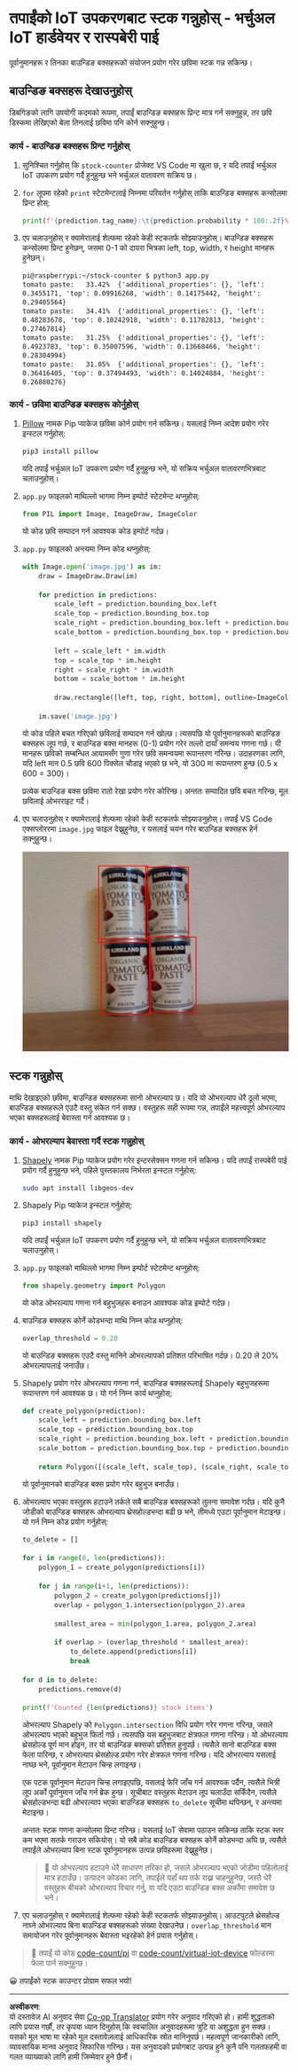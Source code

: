 <!--
CO_OP_TRANSLATOR_METADATA:
{
  "original_hash": "9c4320311c0f2c1884a6a21265d98a51",
  "translation_date": "2025-08-27T09:57:44+00:00",
  "source_file": "5-retail/lessons/2-check-stock-device/single-board-computer-count-stock.md",
  "language_code": "ne"
}
-->
# तपाईंको IoT उपकरणबाट स्टक गन्नुहोस् - भर्चुअल IoT हार्डवेयर र रास्पबेरी पाई

पूर्वानुमानहरू र तिनका बाउन्डिङ बक्सहरूको संयोजन प्रयोग गरेर छविमा स्टक गन्न सकिन्छ।

## बाउन्डिङ बक्सहरू देखाउनुहोस्

डिबगिङको लागि उपयोगी कदमको रूपमा, तपाईं बाउन्डिङ बक्सहरू प्रिन्ट मात्र गर्न सक्नुहुन्न, तर छवि डिस्कमा लेखिएको बेला तिनलाई छविमा पनि कोर्न सक्नुहुन्छ।

### कार्य - बाउन्डिङ बक्सहरू प्रिन्ट गर्नुहोस्

1. सुनिश्चित गर्नुहोस् कि `stock-counter` प्रोजेक्ट VS Code मा खुला छ, र यदि तपाईं भर्चुअल IoT उपकरण प्रयोग गर्दै हुनुहुन्छ भने भर्चुअल वातावरण सक्रिय छ।

1. `for` लूपमा रहेको `print` स्टेटमेन्टलाई निम्नमा परिवर्तन गर्नुहोस् ताकि बाउन्डिङ बक्सहरू कन्सोलमा प्रिन्ट होस्:

    ```python
    print(f'{prediction.tag_name}:\t{prediction.probability * 100:.2f}%\t{prediction.bounding_box}')
    ```

1. एप चलाउनुहोस् र क्यामेरालाई शेल्फमा रहेको केही स्टकतर्फ सोझ्याउनुहोस्। बाउन्डिङ बक्सहरू कन्सोलमा प्रिन्ट हुनेछन्, जसमा 0-1 को दायरा भित्रका left, top, width, र height मानहरू हुनेछन्।

    ```output
    pi@raspberrypi:~/stock-counter $ python3 app.py 
    tomato paste:   33.42%  {'additional_properties': {}, 'left': 0.3455171, 'top': 0.09916268, 'width': 0.14175442, 'height': 0.29405564}
    tomato paste:   34.41%  {'additional_properties': {}, 'left': 0.48283678, 'top': 0.10242918, 'width': 0.11782813, 'height': 0.27467814}
    tomato paste:   31.25%  {'additional_properties': {}, 'left': 0.4923783, 'top': 0.35007596, 'width': 0.13668466, 'height': 0.28304994}
    tomato paste:   31.05%  {'additional_properties': {}, 'left': 0.36416405, 'top': 0.37494493, 'width': 0.14024884, 'height': 0.26880276}
    ```

### कार्य - छविमा बाउन्डिङ बक्सहरू कोर्नुहोस्

1. [Pillow](https://pypi.org/project/Pillow/) नामक Pip प्याकेज छविमा कोर्न प्रयोग गर्न सकिन्छ। यसलाई निम्न आदेश प्रयोग गरेर इन्स्टल गर्नुहोस्:

    ```sh
    pip3 install pillow
    ```

    यदि तपाईं भर्चुअल IoT उपकरण प्रयोग गर्दै हुनुहुन्छ भने, यो सक्रिय भर्चुअल वातावरणभित्रबाट चलाउनुहोस्।

1. `app.py` फाइलको माथिल्लो भागमा निम्न इम्पोर्ट स्टेटमेन्ट थप्नुहोस्:

    ```python
    from PIL import Image, ImageDraw, ImageColor
    ```

    यो कोड छवि सम्पादन गर्न आवश्यक कोड इम्पोर्ट गर्दछ।

1. `app.py` फाइलको अन्त्यमा निम्न कोड थप्नुहोस्:

    ```python
    with Image.open('image.jpg') as im:
        draw = ImageDraw.Draw(im)
    
        for prediction in predictions:
            scale_left = prediction.bounding_box.left
            scale_top = prediction.bounding_box.top
            scale_right = prediction.bounding_box.left + prediction.bounding_box.width
            scale_bottom = prediction.bounding_box.top + prediction.bounding_box.height
            
            left = scale_left * im.width
            top = scale_top * im.height
            right = scale_right * im.width
            bottom = scale_bottom * im.height
    
            draw.rectangle([left, top, right, bottom], outline=ImageColor.getrgb('red'), width=2)
    
        im.save('image.jpg')
    ```

    यो कोड पहिले बचत गरिएको छविलाई सम्पादन गर्न खोल्छ। त्यसपछि यो पूर्वानुमानहरूको बाउन्डिङ बक्सहरू लूप गर्छ, र बाउन्डिङ बक्स मानहरू (0-1) प्रयोग गरेर तल्लो दायाँ समन्वय गणना गर्छ। यी मानहरू छविको सम्बन्धित आयामसँग गुणा गरेर छवि समन्वयमा रूपान्तरण गरिन्छ। उदाहरणका लागि, यदि left मान 0.5 छवि 600 पिक्सेल चौडाइ भएको छ भने, यो 300 मा रूपान्तरण हुन्छ (0.5 x 600 = 300)।

    प्रत्येक बाउन्डिङ बक्स छविमा रातो रेखा प्रयोग गरेर कोरिन्छ। अन्ततः सम्पादित छवि बचत गरिन्छ, मूल छविलाई ओभरराइट गर्दै।

1. एप चलाउनुहोस् र क्यामेरालाई शेल्फमा रहेको केही स्टकतर्फ सोझ्याउनुहोस्। तपाईं VS Code एक्सप्लोररमा `image.jpg` फाइल देख्नुहुनेछ, र यसलाई चयन गरेर बाउन्डिङ बक्सहरू हेर्न सक्नुहुन्छ।

    ![टमाटर पेस्टका ४ क्यानहरू, प्रत्येक क्यान वरिपरि बाउन्डिङ बक्सहरू](../../../../../translated_images/rpi-stock-with-bounding-boxes.b5540e2ecb7cd49f1271828d3be412671d950e87625c5597ea97c90f11e01097.ne.jpg)

## स्टक गन्नुहोस्

माथि देखाइएको छविमा, बाउन्डिङ बक्सहरूमा सानो ओभरल्याप छ। यदि यो ओभरल्याप धेरै ठूलो भएमा, बाउन्डिङ बक्सहरूले एउटै वस्तु संकेत गर्न सक्छ। वस्तुहरू सही रूपमा गन्न, तपाईंले महत्त्वपूर्ण ओभरल्याप भएका बक्सहरूलाई बेवास्ता गर्न आवश्यक छ।

### कार्य - ओभरल्याप बेवास्ता गर्दै स्टक गन्नुहोस्

1. [Shapely](https://pypi.org/project/Shapely/) नामक Pip प्याकेज प्रयोग गरेर इन्टरसेक्सन गणना गर्न सकिन्छ। यदि तपाईं रास्पबेरी पाई प्रयोग गर्दै हुनुहुन्छ भने, पहिले पुस्तकालय निर्भरता इन्स्टल गर्नुहोस्:

    ```sh
    sudo apt install libgeos-dev
    ```

1. Shapely Pip प्याकेज इन्स्टल गर्नुहोस्:

    ```sh
    pip3 install shapely
    ```

    यदि तपाईं भर्चुअल IoT उपकरण प्रयोग गर्दै हुनुहुन्छ भने, यो सक्रिय भर्चुअल वातावरणभित्रबाट चलाउनुहोस्।

1. `app.py` फाइलको माथिल्लो भागमा निम्न इम्पोर्ट स्टेटमेन्ट थप्नुहोस्:

    ```python
    from shapely.geometry import Polygon
    ```

    यो कोड ओभरल्याप गणना गर्न बहुभुजहरू बनाउन आवश्यक कोड इम्पोर्ट गर्दछ।

1. बाउन्डिङ बक्सहरू कोर्ने कोडभन्दा माथि निम्न कोड थप्नुहोस्:

    ```python
    overlap_threshold = 0.20
    ```

    यो बाउन्डिङ बक्सहरू एउटै वस्तु मानिने ओभरल्यापको प्रतिशत परिभाषित गर्दछ। 0.20 ले 20% ओभरल्यापलाई जनाउँछ।

1. Shapely प्रयोग गरेर ओभरल्याप गणना गर्न, बाउन्डिङ बक्सहरूलाई Shapely बहुभुजहरूमा रूपान्तरण गर्न आवश्यक छ। यो गर्न निम्न कार्य थप्नुहोस्:

    ```python
    def create_polygon(prediction):
        scale_left = prediction.bounding_box.left
        scale_top = prediction.bounding_box.top
        scale_right = prediction.bounding_box.left + prediction.bounding_box.width
        scale_bottom = prediction.bounding_box.top + prediction.bounding_box.height
    
        return Polygon([(scale_left, scale_top), (scale_right, scale_top), (scale_right, scale_bottom), (scale_left, scale_bottom)])
    ```

    यो पूर्वानुमानको बाउन्डिङ बक्स प्रयोग गरेर बहुभुज बनाउँछ।

1. ओभरल्याप भएका वस्तुहरू हटाउने तर्कले सबै बाउन्डिङ बक्सहरूको तुलना समावेश गर्दछ। यदि कुनै जोडीको बाउन्डिङ बक्सहरू ओभरल्याप थ्रेसहोल्डभन्दा बढी छ भने, तीमध्ये एउटा पूर्वानुमान मेटाइन्छ। यो गर्न निम्न कोड प्रयोग गर्नुहोस्:

    ```python
    to_delete = []

    for i in range(0, len(predictions)):
        polygon_1 = create_polygon(predictions[i])
    
        for j in range(i+1, len(predictions)):
            polygon_2 = create_polygon(predictions[j])
            overlap = polygon_1.intersection(polygon_2).area

            smallest_area = min(polygon_1.area, polygon_2.area)
    
            if overlap > (overlap_threshold * smallest_area):
                to_delete.append(predictions[i])
                break
    
    for d in to_delete:
        predictions.remove(d)

    print(f'Counted {len(predictions)} stock items')
    ```

    ओभरल्याप Shapely को `Polygon.intersection` विधि प्रयोग गरेर गणना गरिन्छ, जसले ओभरल्याप भएको बहुभुज फिर्ता गर्छ। त्यसपछि यस बहुभुजबाट क्षेत्रफल गणना गरिन्छ। यो ओभरल्याप थ्रेसहोल्ड पूर्ण मान होइन, तर यो बाउन्डिङ बक्सको प्रतिशत हुनुपर्छ। त्यसैले सानो बाउन्डिङ बक्स फेला पारिन्छ, र ओभरल्याप थ्रेसहोल्ड प्रयोग गरेर क्षेत्रफल गणना गरिन्छ। यदि ओभरल्याप यसलाई नाघ्छ भने, पूर्वानुमान मेटाउन चिन्ह लगाइन्छ।

    एक पटक पूर्वानुमान मेटाउन चिन्ह लगाइएपछि, यसलाई फेरि जाँच गर्न आवश्यक पर्दैन, त्यसैले भित्री लूप अर्को पूर्वानुमान जाँच गर्न ब्रेक हुन्छ। सूचीबाट वस्तुहरू मेटाउन लूप चलाउँदा सकिँदैन, त्यसैले थ्रेसहोल्डभन्दा बढी ओभरल्याप भएका बाउन्डिङ बक्सहरू `to_delete` सूचीमा थपिन्छन्, र अन्त्यमा मेटाइन्छ।

    अन्ततः स्टक गणना कन्सोलमा प्रिन्ट गरिन्छ। यसलाई IoT सेवामा पठाउन सकिन्छ ताकि स्टक स्तर कम भएमा सतर्क गराउन सकियोस्। यो सबै कोड बाउन्डिङ बक्सहरू कोर्ने कोडभन्दा अघि छ, त्यसैले तपाईंले ओभरल्याप बिना स्टक पूर्वानुमानहरू उत्पन्न छविहरूमा देख्नुहुनेछ।

    > 💁 यो ओभरल्याप हटाउने धेरै साधारण तरिका हो, जसले ओभरल्याप भएको जोडीमा पहिलोलाई मात्र हटाउँछ। उत्पादन कोडका लागि, तपाईंले यहाँ थप तर्क राख्न चाहनुहुनेछ, जस्तै धेरै वस्तुहरू बीचको ओभरल्याप विचार गर्नु, वा यदि एउटा बाउन्डिङ बक्स अर्कोमा समावेश छ भने।

1. एप चलाउनुहोस् र क्यामेरालाई शेल्फमा रहेको केही स्टकतर्फ सोझ्याउनुहोस्। आउटपुटले थ्रेसहोल्ड नाघ्ने ओभरल्याप बिना बाउन्डिङ बक्सहरूको संख्या देखाउनेछ। `overlap_threshold` मान समायोजन गरेर पूर्वानुमानहरू बेवास्ता भइरहेको हेर्न प्रयास गर्नुहोस्।

> 💁 तपाईं यो कोड [code-count/pi](../../../../../5-retail/lessons/2-check-stock-device/code-count/pi) वा [code-count/virtual-iot-device](../../../../../5-retail/lessons/2-check-stock-device/code-count/virtual-iot-device) फोल्डरमा फेला पार्न सक्नुहुन्छ।

😀 तपाईंको स्टक काउन्टर प्रोग्राम सफल भयो!

---

**अस्वीकरण**:  
यो दस्तावेज़ AI अनुवाद सेवा [Co-op Translator](https://github.com/Azure/co-op-translator) प्रयोग गरेर अनुवाद गरिएको हो। हामी शुद्धताको लागि प्रयास गर्छौं, तर कृपया ध्यान दिनुहोस् कि स्वचालित अनुवादहरूमा त्रुटि वा अशुद्धता हुन सक्छ। यसको मूल भाषा मा रहेको मूल दस्तावेज़लाई आधिकारिक स्रोत मानिनुपर्छ। महत्वपूर्ण जानकारीको लागि, व्यावसायिक मानव अनुवाद सिफारिस गरिन्छ। यस अनुवादको प्रयोगबाट उत्पन्न हुने कुनै पनि गलतफहमी वा गलत व्याख्याको लागि हामी जिम्मेवार हुने छैनौं।